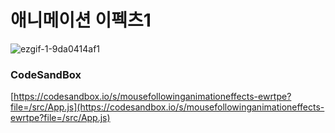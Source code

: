 # 애니메이션 이펙츠1

![ezgif-1-9da0414af1](https://user-images.githubusercontent.com/115155803/231079217-7114b7a3-a521-4bb9-942b-c82c499b0047.gif)

### CodeSandBox

[https://codesandbox.io/s/mousefollowinganimationeffects-ewrtpe?file=/src/App.js](https://codesandbox.io/s/mousefollowinganimationeffects-ewrtpe?file=/src/App.js)
